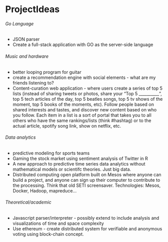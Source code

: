 ProjectIdeas
============

###### Go Language
* JSON parser
* Create a full-stack application with GO as the server-side language

###### Music and hardware
* better looping program for guitar
* create a recommendation engine with social elements - what are my friends listening to?
* Content-curation web application - where users create a series of top 5 lists (instead of sharing tweets or photos, share your “Top 5 __________”, top 5 tech articles of the day, top 5 beatles songs, top 5 tv shows of the moment, top 5 books of the moments, etc). Follow people based on shared interests and tastes, and discover new content based on who you follow. Each item in a list is a sort of portal that takes you to all others who have the same rankings/lists (think #hashtag) or to the actual article, spotify song link, show on netflix, etc.

###### Data analytics
* predictive modeling for sports teams 
* Gaming the stock market using sentiment analysis of Twitter in R
* A new approach to predictive time series data analytics without mathematical models or scientifc theories.  Just big data.
* Distributed computing open platform built on Mesos where anyone can build a project, and anyone can sign up their computer to contribute to the processing.  Think that old SETI screensaver. Technologies: Mesos, Docker, Hadoop, mapreduce...

###### Theoretical/academic
* Javascript parser/interpreter - possibly extend to include analysis and visualizations of time and space complexity
* Use ethereum - create distributed system for verifiable and anonymous voting using block-chain concept.
